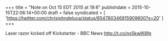 +++
title = "Note on Oct 15 EDT 2015 at 18:6"
publishdate = 2015-10-15T22:06:14+00:00
draft = false
syndicated = [ 'https://twitter.com/chrisjohndeluca/status/654780346915909600?s=20' ]
+++

Laser razor kicked off Kickstarter - BBC News http://t.co/nx5kwlK6fe
